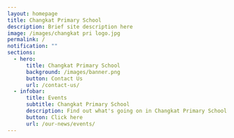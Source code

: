 ```yaml
---
layout: homepage
title: Changkat Primary School
description: Brief site description here
image: /images/changkat pri logo.jpg
permalink: /
notification: ""
sections:
  - hero:
      title: Changkat Primary School
      background: /images/banner.png
      button: Contact Us
      url: /contact-us/
  - infobar:
      title: Events
      subtitle: Changkat Primary School
      description: Find out what's going on in Changkat Primary School!
      button: Click here
      url: /our-news/events/
---
```

